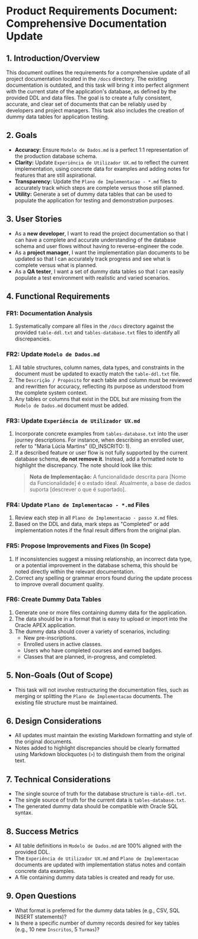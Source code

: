 
# Product Requirements Document: Comprehensive Documentation Update

## 1. Introduction/Overview
This document outlines the requirements for a comprehensive update of all project documentation located in the `/docs` directory. The existing documentation is outdated, and this task will bring it into perfect alignment with the current state of the application's database, as defined by the provided DDL and data files. The goal is to create a fully consistent, accurate, and clear set of documents that can be reliably used by developers and project managers. This task also includes the creation of dummy data tables for application testing.

## 2. Goals
*   **Accuracy:** Ensure `Modelo de Dados.md` is a perfect 1:1 representation of the production database schema.
*   **Clarity:** Update `Experiência de Utilizador UX.md` to reflect the current implementation, using concrete data for examples and adding notes for features that are still aspirational.
*   **Transparency:** Update the `Plano de Implementacao - *.md` files to accurately track which steps are complete versus those still planned.
*   **Utility:** Generate a set of dummy data tables that can be used to populate the application for testing and demonstration purposes.

## 3. User Stories
*   As a **new developer**, I want to read the project documentation so that I can have a complete and accurate understanding of the database schema and user flows without having to reverse-engineer the code.
*   As a **project manager**, I want the implementation plan documents to be updated so that I can accurately track progress and see what is complete versus what is planned.
*   As a **QA tester**, I want a set of dummy data tables so that I can easily populate a test environment with realistic and varied scenarios.

## 4. Functional Requirements

### FR1: Documentation Analysis
1.  Systematically compare all files in the `/docs` directory against the provided `table-ddl.txt` and `tables-database.txt` files to identify all discrepancies.

### FR2: Update `Modelo de Dados.md`
1.  All table structures, column names, data types, and constraints in the document must be updated to exactly match the `table-ddl.txt` file.
2.  The `Descrição / Propósito` for each table and column must be reviewed and rewritten for accuracy, reflecting its purpose as understood from the complete system context.
3.  Any tables or columns that exist in the DDL but are missing from the `Modelo de Dados.md` document must be added.

### FR3: Update `Experiência de Utilizador UX.md`
1.  Incorporate concrete examples from `tables-database.txt` into the user journey descriptions. For instance, when describing an enrolled user, refer to "Maria Lúcia Martins" (ID_INSCRITO: 1).
2.  If a described feature or user flow is not fully supported by the current database schema, **do not remove it**. Instead, add a formatted note to highlight the discrepancy. The note should look like this:
    > **Nota de Implementação:** A funcionalidade descrita para [Nome da Funcionalidade] é o estado ideal. Atualmente, a base de dados suporta [descrever o que é suportado].

### FR4: Update `Plano de Implementacao - *.md` Files
1.  Review each step in all `Plano de Implementacao - passo X.md` files.
2.  Based on the DDL and data, mark steps as "Completed" or add implementation notes if the final result differs from the original plan.

### FR5: Propose Improvements and Fixes (In Scope)
1.  If inconsistencies suggest a missing relationship, an incorrect data type, or a potential improvement in the database schema, this should be noted directly within the relevant documentation.
2.  Correct any spelling or grammar errors found during the update process to improve overall document quality.

### FR6: Create Dummy Data Tables
1.  Generate one or more files containing dummy data for the application.
2.  The data should be in a format that is easy to upload or import into the Oracle APEX application.
3.  The dummy data should cover a variety of scenarios, including:
    *   New pre-inscriptions.
    *   Enrolled users in active classes.
    *   Users who have completed courses and earned badges.
    *   Classes that are planned, in-progress, and completed.

## 5. Non-Goals (Out of Scope)
*   This task will not involve restructuring the documentation files, such as merging or splitting the `Plano de Implementacao` documents. The existing file structure must be maintained.

## 6. Design Considerations
*   All updates must maintain the existing Markdown formatting and style of the original documents.
*   Notes added to highlight discrepancies should be clearly formatted using Markdown blockquotes (`>`) to distinguish them from the original text.

## 7. Technical Considerations
*   The single source of truth for the database structure is `table-ddl.txt`.
*   The single source of truth for the current data is `tables-database.txt`.
*   The generated dummy data should be compatible with Oracle SQL syntax.

## 8. Success Metrics
*   All table definitions in `Modelo de Dados.md` are 100% aligned with the provided DDL.
*   The `Experiência de Utilizador UX.md` and `Plano de Implementacao` documents are updated with implementation status notes and contain concrete data examples.
*   A file containing dummy data tables is created and ready for use.

## 9. Open Questions
*   What format is preferred for the dummy data tables (e.g., CSV, SQL INSERT statements)?
*   Is there a specific number of dummy records desired for key tables (e.g., 10 new `Inscritos`, 5 `Turmas`)?
